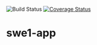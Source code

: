 ![Build Status](https://app.travis-ci.com/zackaidja/swe1-app.svg?branch=main)
[![Coverage Status](https://coveralls.io/repos/github/zackaidja/swe1-app/badge.svg?branch=main)](https://coveralls.io/github/zackaidja/swe1-app?branch=main)
# swe1-app


